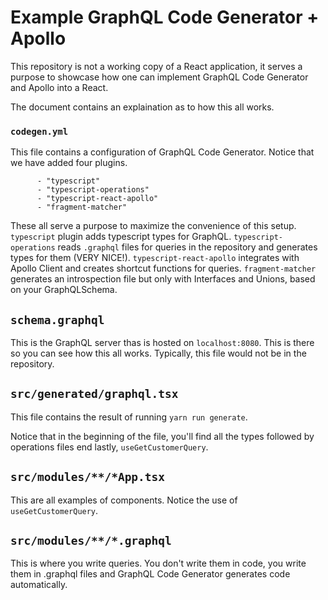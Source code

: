 # Example GraphQL Code Generator + Apollo

This repository is not a working copy of a React application, it serves a purpose
to showcase how one can implement GraphQL Code Generator and Apollo into a React.

The document contains an explaination as to how this all works.

### `codegen.yml`

This file contains a configuration of GraphQL Code Generator. Notice that we
have added four plugins.

```
      - "typescript"
      - "typescript-operations"
      - "typescript-react-apollo"
      - "fragment-matcher"
```

These all serve a purpose to maximize the convenience of this setup.
`typescript` plugin adds typescript types for GraphQL. `typescript-operations` reads
`.graphql` files for queries in the repository and generates types for them (VERY NICE!).
`typescript-react-apollo` integrates with Apollo Client and creates shortcut functions
for queries. `fragment-matcher` generates an introspection file but only with Interfaces and Unions, based on your GraphQLSchema.

## `schema.graphql`

This is the GraphQL server thas is hosted on `localhost:8080`. This is there so you can see how this all works. Typically, this
file would not be in the repository.

## `src/generated/graphql.tsx`

This file contains the result of running `yarn run generate`. 

Notice that in the beginning of the file, you'll find all the types followed by operations
files end lastly, `useGetCustomerQuery`.

## `src/modules/**/*App.tsx`

This are all examples of components. Notice the use of `useGetCustomerQuery`.

## `src/modules/**/*.graphql`

This is where you write queries. You don't write them in code, you write them in .graphql files and GraphQL Code Generator generates code automatically.